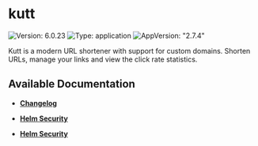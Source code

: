 # kutt

![Version: 6.0.23](https://img.shields.io/badge/Version-6.0.23-informational?style=flat-square) ![Type: application](https://img.shields.io/badge/Type-application-informational?style=flat-square) ![AppVersion: "2.7.4"](https://img.shields.io/badge/AppVersion-"2.7.4"-informational?style=flat-square)

Kutt is a modern URL shortener with support for custom domains. Shorten URLs, manage your links and view the click rate statistics.

## Available Documentation

- [**Changelog**](CHANGELOG)

- [**Helm Security**](container-security)

- [**Helm Security**](helm-security)

